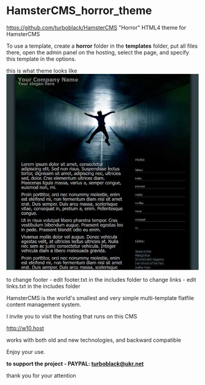 # HamsterCMS_horror_theme

https://github.com/turboblack/HamsterCMS "Horror" HTML4 theme for HamsterCMS

To use a template, create a **horror** folder in the **templates** folder, put all files there, open the admin panel on the hosting, select the page, and specify this template in the options.

this is what theme looks like
![this is what theme looks like](https://github.com/turboblack/HamsterCMS_horror_theme/blob/main/screen.jpg)

to change footer - edit footer.txt in the includes folder
to change links - edit links.txt in the includes folder


HamsterCMS is the world's smallest and very simple multi-template flatfile content management system.


I invite you to visit the hosting that runs on this CMS

http://w10.host

works with both old and new technologies, and backward compatible

Enjoy your use.

**to support the project - PAYPAL: turboblack@ukr.net**

thank you for your attention
